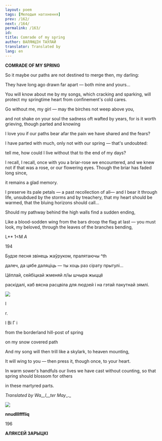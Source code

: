 ```yaml
---
layout: poem
tags: [Мелодыя натхнення]
prev: /162/
next: /164/
permalink: /163/
id: 
title: Comrade of my spring
author: ВАЛЯНЦІН ТАЎЛАЙ
translator: Translated by 
lang: en
---
```



 
**COMRADE OF  MY SPRING**

So it maybe our paths are not destined to merge then, my darling:

They have long ago drawn far apart — both mine and yours...

You will know about me by my songs, which cracking and sparking, will protect my springtime heart from confinement's cold cares.

Go without me, my girl — may the birches not weep above you,

and not shake on your soul the sadness oft wafted by years, for is it worth grieving, though parted and knowing

I love you if our paths bear afar the pain we have shared and the fears?

I have parted with much, only not with our spring — that's undoubted:

tell me, how could I live without that to the end of my days?

I recall, I recall, once with you a briar-rose we encountered, and we knew not if that was a rose, or our flowering eyes. Though the briar has faded long since,

it remains a glad memory.

I preserve its pale petals — a past recollection of all— and I bear it through life, unsubdued by the storms and by treachery, that my heart should be warmed, that the bluing horizons should call...

Should my pathway behind the high walls find a sudden ending,

Like a blood-sodden wing from the bars droop the flag at last — you must look, my beloved, through the leaves of the branches bending,

L**  1<M _A_

194

Будзе песня звінець жаўруком, пралятаючы ^th

далеч, да цябе даляціць — ты хоць раз сірату прытулі...

Цёплай, сейбіцкай жменяй л/іы шчыра жыццё

раскідалі, каб вясна расцвіла для людзей і на гэтай пакутнай зямлі.

  

  

![](2022-%D0%9C%D1%96%D0%BD%D1%81%D0%BA-%D0%BB%D1%83%D1%87%D0%BD%D0%B0%D1%81%D1%86%D1%8C-%D0%BC%D1%96%D0%BA%D0%BE%D0%BB%D0%B0-%D0%BC%D1%8F%D1%82%D0%BB%D1%96%D1%86%D0%BA%D1%96_html_50f2012e2cb9eead.png)

I

r.

I Bi Г i

  

from the borderland hill-post of spring

on my snow covered path

And my song will then trill like a skylark, to heaven mounting,

It will wing to you — then press it, though once, to your heart.

In warm sower's handfuls our lives we have cast without counting, so that spring should blossom for others

in these martyred parts.

_Translated_ _by_ _Wa__l__ter May__._

![](2022-%D0%9C%D1%96%D0%BD%D1%81%D0%BA-%D0%BB%D1%83%D1%87%D0%BD%D0%B0%D1%81%D1%86%D1%8C-%D0%BC%D1%96%D0%BA%D0%BE%D0%BB%D0%B0-%D0%BC%D1%8F%D1%82%D0%BB%D1%96%D1%86%D0%BA%D1%96_html_ddc5cded625bfe5c.jpg)

**nnudlllfffliq**

  
196

**АЛЯКСЕЙ ЗАРЫЦКІ**

